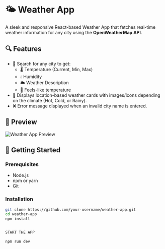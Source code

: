 # 🌤️ Weather App

A sleek and responsive React-based Weather App that fetches real-time weather information for any city using the **OpenWeatherMap API**.

## 🔍 Features

- 🔎 Search for any city to get:
  - 🌡️ Temperature (Current, Min, Max)
  - 💧 Humidity
  - 🌥️ Weather Description
  - 🧊 Feels-like temperature
- 🌆 Displays location-based weather cards with images/icons depending on the climate (Hot, Cold, or Rainy).
- ❌ Error message displayed when an invalid city name is entered.

## 📸 Preview

![Weather App Preview](https://user-images.githubusercontent.com/your-screenshot.png)

## 🚀 Getting Started

### Prerequisites

- Node.js
- npm or yarn
- Git

### Installation

```bash
git clone https://github.com/your-username/weather-app.git
cd weather-app
npm install


START THE APP

npm run dev

